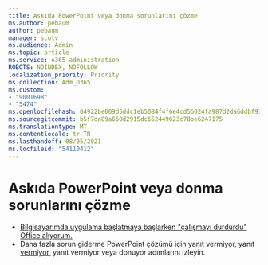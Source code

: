 ```yaml
---
title: Askıda PowerPoint veya donma sorunlarını çözme
ms.author: pebaum
author: pebaum
manager: scotv
ms.audience: Admin
ms.topic: article
ms.service: o365-administration
ROBOTS: NOINDEX, NOFOLLOW
localization_priority: Priority
ms.collection: Adm_O365
ms.custom:
- "9001698"
- "5474"
ms.openlocfilehash: 04922be009d5ddc1eb5084f4f6e4cd56024fa987d2da6ddbf9115aecfa5fd9e0
ms.sourcegitcommit: b5f7da89a650d2915dc652449623c78be6247175
ms.translationtype: MT
ms.contentlocale: tr-TR
ms.lasthandoff: 08/05/2021
ms.locfileid: "54110412"
---
```

# <a name="resolve-powerpoint-hangs-or-freezes"></a>Askıda PowerPoint veya donma sorunlarını çözme

- [Bilgisayarımda uygulama başlatmaya başlarken "çalışmayı durdurdu" Office alıyorum.](https://support.office.com/article/i-get-a-stopped-working-error-when-i-start-office-applications-on-my-pc-52bd7985-4e99-4a35-84c8-2d9b8301a2fa)
- Daha fazla sorun giderme PowerPoint çözümü için yanıt vermiyor, yanıt [vermiyor,](https://support.office.com/article/PowerPoint-isn-t-responding-hangs-or-freezes-652ede6e-e3d2-449a-a07f-8c800dfb948d) yanıt vermiyor veya donuyor adımlarını izleyin.
